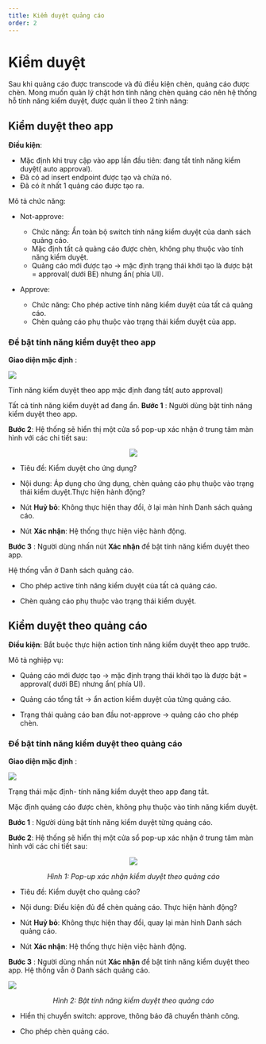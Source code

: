 ```yaml
---
title: Kiểm duyệt quảng cáo
order: 2
---
```


# Kiểm duyệt
Sau khi quảng cáo được transcode và đủ điều kiện chèn, quảng cáo được chèn. Mong muốn quản lý chặt hơn tính năng chèn quảng cáo nên hệ thống hỗ tính năng kiểm duyệt, được quản lí theo 2 tính năng:

## Kiểm duyệt theo app

**Điều kiện**:
* Mặc định khi truy cập vào app lần đầu tiên: đang tắt tính năng kiểm duyệt( auto approval).
* Đã có ad insert endpoint được tạo và chứa nó.
* Đã có ít nhất 1 quảng cáo được tạo ra.

Mô tả chức năng:

* Not-approve:

    * Chức năng: Ẩn toàn bộ switch tính năng kiểm duyệt của danh sách quảng cáo.
    * Mặc định tất cả quảng cáo được chèn, không phụ thuộc vào tính năng kiểm duyệt.
    * Quảng cáo mới được tạo →  mặc định trạng thái khởi tạo là được bật = approval( dưới BE) nhưng ẩn( phía UI).

* Approve:
    * Chức năng: Cho phép active tính năng kiểm duyệt của tất cả quảng cáo.
    * Chèn quảng cáo phụ thuộc vào trạng thái kiểm duyệt của app.

### Để bật tính năng kiểm duyệt theo app

**Giao diện mặc định** :

![](/images/dai/list-ad-default-off.PNG)

Tính năng kiểm duyệt theo app mặc định đang tắt( auto approval)

Tất cả tính năng kiểm duyệt ad đang ẩn. **Bước 1** :  Người dùng bật tính năng kiểm duyệt theo app.

**Bước 2**: Hệ thống sẽ hiển thị một cửa sổ pop-up xác nhận ở trung tâm màn hình với các chi tiết sau:

<center>

![](/images/dai/pop-up-confirm-approval-app.PNG)

</center>

* Tiêu đề: Kiểm duyệt cho ứng dụng?

* Nội dung: Áp dụng cho ứng dụng, chèn quảng cáo phụ thuộc vào trạng thái kiểm duyệt.Thực hiện hành động?

* Nút **Huỷ bỏ**: Không thực hiện thay đổi, ở lại màn hình Danh sách quảng cáo.
 * Nút **Xác nhận**: Hệ thống thực hiện việc hành động.

**Bước 3** : Người dùng nhấn nút **Xác nhận** để bật tính năng kiểm duyệt theo app.

Hệ thống vẫn ở Danh sách quảng cáo.

* Cho phép active tính năng kiểm duyệt của tất cả quảng cáo.

* Chèn quảng cáo phụ thuộc vào trạng thái kiểm duyệt.

## Kiểm duyệt theo quảng cáo

**Điều kiện**: Bắt buộc thực hiện action tính năng kiểm duyệt theo app trước.

Mô tả nghiệp vụ:

* Quảng cáo mới được tạo → mặc định trạng thái khởi tạo là được bật = approval( dưới BE) nhưng ẩn( phía UI).

* Quảng cáo tổng tắt → ẩn action kiểm duyệt của từng quảng cáo.

* Trạng thái quảng cáo ban đầu not-approve → quảng cáo cho phép chèn.

### Để bật tính năng kiểm duyệt theo quảng cáo

**Giao diện mặc định** :

![](/images/dai/list-ad-default-off.PNG)

Trạng thái mặc định- tính năng kiểm duyệt theo app đang tắt.

Mặc định quảng cáo được chèn, không phụ thuộc vào tính năng kiểm duyệt.

**Bước 1** :  Người dùng bật tính năng kiểm duyệt từng quảng cáo.

**Bước 2**: Hệ thống sẽ hiển thị một cửa sổ pop-up xác nhận ở trung tâm màn hình với các chi tiết sau:

<center>

![](/images/dai/pop-up-confirm-approval-ad.PNG)

*Hình 1: Pop-up xác nhận kiểm duyệt theo quảng cáo*

</center>

* Tiêu đề: Kiểm duyệt cho quảng cáo?

* Nội dung: Điều kiện đủ để chèn quảng cáo. Thực hiện hành động?


* Nút **Huỷ bỏ**: Không thực hiện thay đổi, quay lại màn hình Danh sách quảng cáo.
* Nút **Xác nhận**: Hệ thống thực hiện việc hành động.

**Bước 3** : Người dùng nhấn nút **Xác nhận** để bật tính năng kiểm duyệt theo app. Hệ thống vẫn ở Danh sách quảng cáo.

![](/images/dai/list-ad-approval.PNG)

<center>

  *Hình 2: Bật tính năng kiểm duyệt theo quảng cáo*

  </center>

* Hiển thị chuyển switch: approve, thông báo đã chuyển thành công.

* Cho phép chèn quảng cáo.

